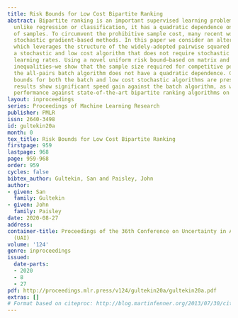 ```yaml
---
title: Risk Bounds for Low Cost Bipartite Ranking
abstract: Bipartite ranking is an important supervised learning problem; however,
  unlike regression or classification, it has a quadratic dependence on the number
  of samples. To circumvent the prohibitive sample cost, many recent work focus on
  stochastic gradient-based methods. In this paper we consider an alternative approach,
  which leverages the structure of the widely-adopted pairwise squared loss, to obtain
  a stochastic and low cost algorithm that does not require stochastic gradients or
  learning rates. Using a novel uniform risk bound—based on matrix and vector concentration
  inequalities—we show that the sample size required for competitive performance against
  the all-pairs batch algorithm does not have a quadratic dependence. Generalization
  bounds for both the batch and low cost stochastic algorithms are presented. Experimental
  results show significant speed gain against the batch algorithm, as well as competitive
  performance against state-of-the-art bipartite ranking algorithms on real datasets.
layout: inproceedings
series: Proceedings of Machine Learning Research
publisher: PMLR
issn: 2640-3498
id: gultekin20a
month: 0
tex_title: Risk Bounds for Low Cost Bipartite Ranking
firstpage: 959
lastpage: 968
page: 959-968
order: 959
cycles: false
bibtex_author: Gultekin, San and Paisley, John
author:
- given: San
  family: Gultekin
- given: John
  family: Paisley
date: 2020-08-27
address: 
container-title: Proceedings of the 36th Conference on Uncertainty in Artificial Intelligence
  (UAI)
volume: '124'
genre: inproceedings
issued:
  date-parts:
  - 2020
  - 8
  - 27
pdf: http://proceedings.mlr.press/v124/gultekin20a/gultekin20a.pdf
extras: []
# Format based on citeproc: http://blog.martinfenner.org/2013/07/30/citeproc-yaml-for-bibliographies/
---
```

